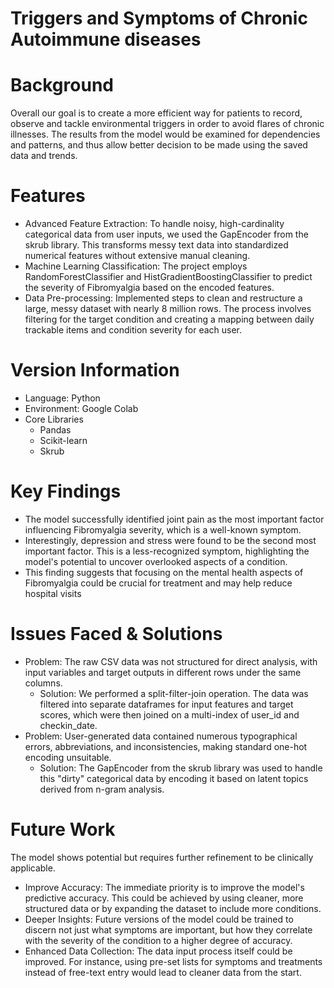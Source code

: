 # Triggers and Symptoms of Chronic Autoimmune diseases

# Background
Overall our goal is to create a more efficient way for patients to record, observe and tackle environmental triggers in order to avoid flares of chronic illnesses. The results from the model would be examined for dependencies and patterns, and thus allow better decision to be made using the saved data and trends.

# Features
- Advanced Feature Extraction: To handle noisy, high-cardinality categorical data from user inputs, we used the GapEncoder from the skrub library. This transforms messy text data into standardized numerical features without extensive manual cleaning.
- Machine Learning Classification: The project employs RandomForestClassifier and HistGradientBoostingClassifier to predict the severity of Fibromyalgia based on the encoded features.
- Data Pre-processing: Implemented steps to clean and restructure a large, messy dataset with nearly 8 million rows. The process involves filtering for the target condition and creating a mapping between daily trackable items and condition severity for each user.

# Version Information
- Language: Python
- Environment: Google Colab
- Core Libraries
    - Pandas
    - Scikit-learn
    - Skrub
 
# Key Findings
- The model successfully identified joint pain as the most important factor influencing Fibromyalgia severity, which is a well-known symptom.
- Interestingly, depression and stress were found to be the second most important factor. This is a less-recognized symptom, highlighting the model's potential to uncover overlooked aspects of a condition.
- This finding suggests that focusing on the mental health aspects of Fibromyalgia could be crucial for treatment and may help reduce hospital visits

# Issues Faced & Solutions
- Problem: The raw CSV data was not structured for direct analysis, with input variables and target outputs in different rows under the same columns. 
    - Solution: We performed a split-filter-join operation. The data was filtered into separate dataframes for input features and target scores, which were then joined on a multi-index of user_id and checkin_date.
- Problem: User-generated data contained numerous typographical errors, abbreviations, and inconsistencies, making standard one-hot encoding unsuitable.
    - Solution: The GapEncoder from the skrub library was used to handle this "dirty" categorical data by encoding it based on latent topics derived from n-gram analysis.
 
# Future Work
The model shows potential but requires further refinement to be clinically applicable.
- Improve Accuracy: The immediate priority is to improve the model's predictive accuracy. This could be achieved by using cleaner, more structured data or by expanding the dataset to include more conditions.
- Deeper Insights: Future versions of the model could be trained to discern not just what symptoms are important, but how they correlate with the severity of the condition to a higher degree of accuracy.
- Enhanced Data Collection: The data input process itself could be improved. For instance, using pre-set lists for symptoms and treatments instead of free-text entry would lead to cleaner data from the start.


